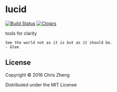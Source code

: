 # lucid

[![Build Status](https://travis-ci.org/tahto/lucidity.png?branch=master)](https://travis-ci.org/tahto/lucidity)
[![Clojars](https://img.shields.io/clojars/v/tahto/lucidity.svg)](https://clojars.org/tahto/lucidity)

tools for clarity

    See the world not as it is but as it should be.
	- Glee

## License

Copyright © 2016 Chris Zheng

Distributed under the MIT License
